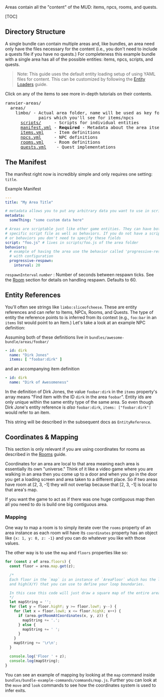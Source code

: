 Areas contain all the "content" of the MUD: items, npcs, rooms, and quests.

[TOC]

## Directory Structure

A single bundle can contain multiple areas and, like bundles, an area need only
have the files necessary for the content (i.e., you don't need to include a
quests file if you have no quests.) For completeness this example
bundle with a single area has all of the possible entities: items, npcs,
scripts, and quests.

> Note: This guide uses the default entity loading setup of using YAML files for
content. This can be customized by following the
[Entity Loaders](../extending/entity_loaders.md) guide.

Click on any of the items to see more in-depth tutorials on their contents.

<pre>
ranvier-areas/
  areas/
    limbo/ - Actual area folder, name will be used as key for `area:id`
             pairs which you'll see for items/npcs
      <a href="scripting/">scripts/</a>     - Scripts for individual entities
      <a href="#the-manifest">manifest.yml</a> - <strong>Required</strong> - Metadata about the area itself
      <a href="items/">items.yml</a>    - Item definitions
      <a href="npcs/">npcs.yml</a>     - NPC definitions
      <a href="rooms/">rooms.yml</a>    - Room definitions
      <a href="quests/">quests.yml</a>    - Quest implementations
</pre>

## The Manifest

The manifest right now is incredibly simple and only requires one setting: `title`.

Example Manifest

``` yaml
---
title: "My Area Title"

# metadata allows you to put any arbitrary data you want to use in scripts
metadata:
  someThing: "some custom data here"

# Areas are scriptable just like other game entities. They can have both a
# specific script file as well as behaviors. If you do not have a script
# or behaviors you don't need to specify these fields
script: "foo.js" # lives in scripts/foo.js of the area folder
behaviors:
  # example of having the area use the behavior called 'progressive-respawn'
  # with configuration
  progressive-respawn:
    interval: 20
```

`respawnInterval` _`number`_
:    Number of seconds between respawn ticks. See the [Room](rooms.md) section for details on handling respawn. Defaults to 60.

## Entity References

You'll often see strings like `limbo:sliceofcheese`. These are entity references and can refer to Items, NPCs, Rooms,
and Quests. The type of entity the reference points to is inferred from its context (e.g., `foo:bar` in an `items` list
would point to an Item.) Let's take a look at an example NPC definition:

Assuming both of these definitions live in `bundles/awesome-bundle/areas/foobar/`

``` yaml
- id: dirk
  name: "Dirk Jones"
  items: [ "foobar:dirk" ]
```

and an accompanying item definition

``` yaml
- id: dirk
  name: "Dirk of Awesomeness"
```

In the definition of Dirk Jones, the value `foobar:dirk` in the `items` property's array means "Find item with the ID
`dirk` in the area `foobar`". Entity ids are only unique within the same entity type of the same area. So even though
Dirk Jone's entity reference is _also_ `foobar:dirk`, `items: ["foobar:dirk"]` would refer to an item.

This string will be described in the subsequent docs as `EntityReference`.

## Coordinates &amp; Mapping

This section is only relevant if you are using coordinates for rooms as described in the [Rooms](rooms.md) guide.

Coordinates for an area are local to that area meaning each area is essentially its own "universe." Think of it
like a video game where you are walking in an area then you come up to a door and when you go in the door you get
a loading screen and area taken to a different place. So if two areas have room at [2, 3, -1] they will not overlap
because that [2, 3, -1] is local to that area's map.

If you want the game to act as if there was one huge contiguous map then all you need to do is build one big
contiguous area.

### Mapping

One way to map a room is to simply iterate over the `rooms` property of an area instance as each room will have its
`coordinates` property has an object like `{x: 1, y: 0, z: -1}` and you can do whatever you like with those values.

The other way is to use the `map` and `floors` properties like so:

```javascript
for (const z of area.floors) {
  const floor = area.map.get(z);

  /*
  Each floor in the `map` is an instance of `AreaFloor` which has the low(X/Y)
  and high(X/Y) that you can use to define your loop boundaries.

  In this case this code will just draw a square map of the entire area.
  */
  let mapString = '';
  for (let y = floor.highY; y >= floor.lowY; y--) {
    for (let x = floor.lowX; x <= floor.highX; x++) {
      if (area.getRoomAtCoordinates(x, y, z)) {
        mapString += '.';
      } else {
        mapString += ' ';
      }
    }
    mapString += '\r\n';
  }

  console.log('Floor ' + z);
  console.log(mapString);
}
```

You can see an example of mapping by looking at the `map` command inside `bundles/bundle-example-commands/commands/map.js`.
Further you can look at the `move` and `look` commands to see how the coordinates system is used to infer exits.
